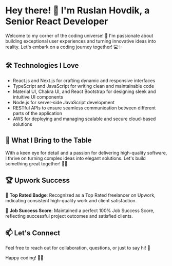 # Hey there! 👋 I'm Ruslan Hovdik, a Senior React Developer

Welcome to my corner of the coding universe! 🚀 I'm passionate about building exceptional user experiences and turning innovative ideas into reality. Let's embark on a coding journey together! 💻✨

## 🛠️ Technologies I Love

- React.js and Next.js for crafting dynamic and responsive interfaces
- TypeScript and JavaScript for writing clean and maintainable code
- Material UI, Chakra UI, and React Bootstrap for designing sleek and intuitive UI components
- Node.js for server-side JavaScript development
- RESTful APIs to ensure seamless communication between different parts of the application
- AWS for deploying and managing scalable and secure cloud-based solutions

## 🚀 What I Bring to the Table

With a keen eye for detail and a passion for delivering high-quality software, I thrive on turning complex ideas into elegant solutions. Let's build something great together! 🚧🌟

## 🏆 Upwork Success

🌟 **Top Rated Badge**: Recognized as a Top Rated freelancer on Upwork, indicating consistent high-quality work and client satisfaction.

💯 **Job Success Score**: Maintained a perfect 100% Job Success Score, reflecting successful project outcomes and satisfied clients.

## 📫 Let's Connect

Feel free to reach out for collaboration, questions, or just to say hi! 🤝

Happy coding! 🚀✨

<!---
usphantomlancer/usphantomlancer is a ✨ special ✨ repository because its `README.md` (this file) appears on your GitHub profile.
You can click the Preview link to take a look at your changes.
--->
